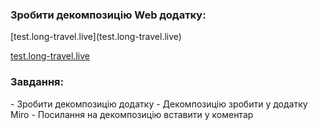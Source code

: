 <h3>Зробити декомпозицію Web додатку:</h3>
[test.long-travel.live](test.long-travel.live)
 
[test.long-travel.live](https:\\test.long-travel.live) 

<h3>Завдання:</h3>
- Зробити декомпозицію додатку
- Декомпозицію зробити у додатку Miro
- Посилання на декомпозицію вставити у коментар
